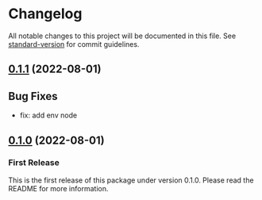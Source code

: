 # Changelog

All notable changes to this project will be documented in this file. See [standard-version](https://github.com/conventional-changelog/standard-version) for commit guidelines.

## [0.1.1](https://github.com/paritytech/generate-type-bundle/compare/v0.1.0...v0.1.1) (2022-08-01)

## Bug Fixes

- fix: add env node

## [0.1.0](https://github.com/paritytech/generate-type-bundle/releases) (2022-08-01)

### First Release

This is the first release of this package under version 0.1.0. Please read the README for more information. 
